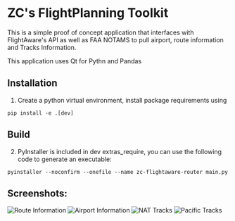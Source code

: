 # ZC's FlightPlanning Toolkit

This is a simple proof of concept application that interfaces with FlightAware's API as well as FAA NOTAMS to pull airport, route information and Tracks Information.

This application uses Qt for Pythn and Pandas

## Installation

1. Create a python virtual environment, install package requirements using

`pip install -e .[dev]`

## Build

2. PyInstaller is included in dev extras_require, you can use the following code to generate an executable:

`pyinstaller --noconfirm --onefile --name zc-flightaware-router main.py`

## Screenshots:

![Route Information](https://i.ibb.co/Z6GBBZX/image.png)
![Airport Information](https://i.ibb.co/PQJz61z/image.png)
![NAT Tracks](https://i.ibb.co/9ythRzV/image.png)
![Pacific Tracks](https://i.ibb.co/4ZXLx60/image.png)
